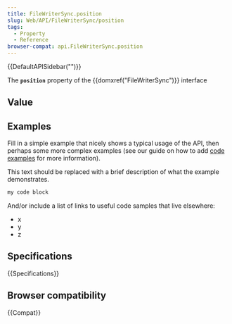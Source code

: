 ```yaml
---
title: FileWriterSync.position
slug: Web/API/FileWriterSync/position
tags:
  - Property
  - Reference
browser-compat: api.FileWriterSync.position
---
```

{{DefaultAPISidebar("")}}

The **`position`** property of the {{domxref("FileWriterSync")}} interface 

## Value



## Examples

Fill in a simple example that nicely shows a typical usage of the API, then perhaps some more complex examples (see our guide on how to add [code examples](/en-US/docs/MDN/Contribute/Structures/Code_examples) for more information).

This text should be replaced with a brief description of what the example demonstrates.

```js
my code block
```

And/or include a list of links to useful code samples that live elsewhere:

*   x
*   y
*   z

## Specifications

{{Specifications}}

## Browser compatibility

{{Compat}}


